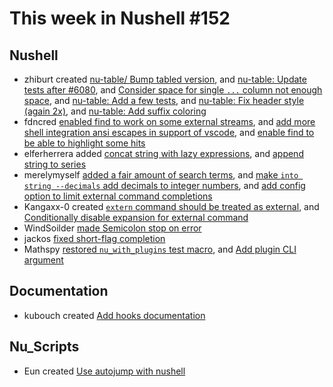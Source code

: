 # This week in Nushell #152

## Nushell

- zhiburt created [nu-table/ Bump tabled version](https://github.com/nushell/nushell/pull/6097), and [nu-table: Update tests after #6080](https://github.com/nushell/nushell/pull/6082), and [Consider space for single `...` column not enough space](https://github.com/nushell/nushell/pull/6080), and [nu-table: Add a few tests](https://github.com/nushell/nushell/pull/6074), and [nu-table: Fix header style (again 2x)](https://github.com/nushell/nushell/pull/6073), and [nu-table: Add  suffix coloring](https://github.com/nushell/nushell/pull/6071)
- fdncred [enabled find to work on some external streams](https://github.com/nushell/nushell/pull/6094), and [add more shell integration ansi escapes in support of vscode](https://github.com/nushell/nushell/pull/6087), and [enable find to be able to highlight some hits](https://github.com/nushell/nushell/pull/6086)
- elferherrera added [concat string with lazy expressions](https://github.com/nushell/nushell/pull/6093), and [append string to series](https://github.com/nushell/nushell/pull/6089)
- merelymyself [added a fair amount of search terms](https://github.com/nushell/nushell/pull/6090), and [make `into string --decimals` add decimals to integer numbers](https://github.com/nushell/nushell/pull/6084), and [add config option to limit external command completions](https://github.com/nushell/nushell/pull/6076)
- Kangaxx-0 created [`extern` command should be treated as external](https://github.com/nushell/nushell/pull/6083), and [Conditionally disable expansion for external command](https://github.com/nushell/nushell/pull/6014)
- WindSoilder [made Semicolon stop on error](https://github.com/nushell/nushell/pull/6079)
- jackos [fixed short-flag completion](https://github.com/nushell/nushell/pull/6067)
- Mathspy [restored `nu_with_plugins` test macro](https://github.com/nushell/nushell/pull/6065), and [Add plugin CLI argument](https://github.com/nushell/nushell/pull/6064)

## Documentation

- kubouch created [Add hooks documentation](https://github.com/nushell/nushell.github.io/pull/537)

## Nu_Scripts

- Eun created [Use autojump with nushell](https://github.com/nushell/nu_scripts/pull/265)
